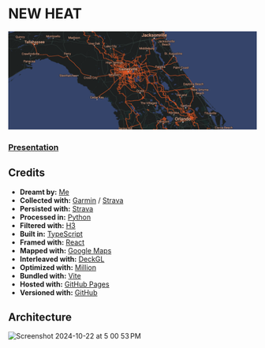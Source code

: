 # NEW HEAT

<img width="1172" alt="A screenshot of " src="assets/snippet.png">

### [Presentation](https://www.instagram.com/p/C9C47Zhs2Af/)

## Credits

- **Dreamt by:** [Me](https://github.com/charlieforward9)
- **Collected with:** [Garmin](https://www.garmin.com) / [Strava](https://www.strava.com/athletes/45046621)
- **Persisted with:** [Strava](https://www.strava.com/athletes/45046621)
- **Processed in:** [Python](https://www.python.org)
- **Filtered with:** [H3](https://h3geo.org)
- **Built in:** [TypeScript](https://www.typescriptlang.org)
- **Framed with:** [React](https://reactjs.org)
- **Mapped with:** [Google Maps](https://maps.google.com)
- **Interleaved with:** [DeckGL](https://deck.gl)
- **Optimized with:** [Million](https://million.dev)
- **Bundled with:** [Vite](https://vitejs.dev)
- **Hosted with:** [GitHub Pages](https://pages.github.com)
- **Versioned with:** [GitHub](https://github.com/charlieforward9/NEW_HEAT)

## Architecture

<img width="734" alt="Screenshot 2024-10-22 at 5 00 53 PM" src="https://github.com/user-attachments/assets/7e1cb093-dfc1-4d19-8f14-6e1c37cfd1d1">
